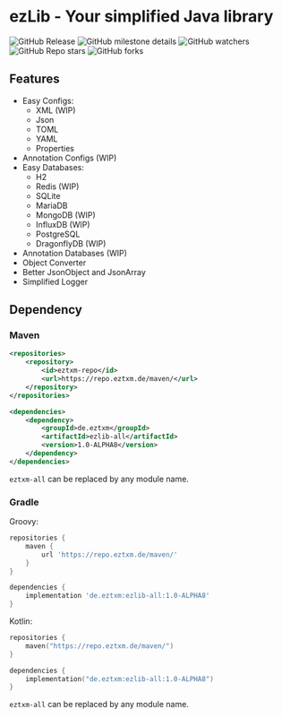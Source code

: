 # ezLib - Your simplified Java library

![GitHub Release](https://img.shields.io/github/v/release/ezTxmMC/ezLib?include_prereleases&style=for-the-badge&color=%23d97325)
![GitHub milestone details](https://img.shields.io/github/milestones/progress-percent/ezTxmMC/ezLib/1?style=for-the-badge)
![GitHub watchers](https://img.shields.io/github/watchers/ezTxmMC/ezLib?style=for-the-badge)
![GitHub Repo stars](https://img.shields.io/github/stars/ezTxmMC/ezLib?style=for-the-badge)
![GitHub forks](https://img.shields.io/github/forks/ezTxmMC/ezLib?style=for-the-badge)

## Features

- Easy Configs:
  - XML (WIP)
  - Json
  - TOML
  - YAML
  - Properties
- Annotation Configs (WIP)
- Easy Databases:
  - H2
  - Redis (WIP)
  - SQLite
  - MariaDB
  - MongoDB (WIP)
  - InfluxDB (WIP)
  - PostgreSQL
  - DragonflyDB (WIP)
- Annotation Databases (WIP)
- Object Converter
- Better JsonObject and JsonArray
- Simplified Logger

## Dependency

### Maven

```xml
<repositories>
    <repository>
        <id>eztxm-repo</id>
        <url>https://repo.eztxm.de/maven/</url>
    </repository>
</repositories>

<dependencies>
    <dependency>
        <groupId>de.eztxm</groupId>
        <artifactId>ezlib-all</artifactId>
        <version>1.0-ALPHA8</version>
    </dependency>
</dependencies>
```

``eztxm-all`` can be replaced by any module name.

### Gradle

Groovy:

```groovy
repositories {
    maven {
        url 'https://repo.eztxm.de/maven/'
    }
}

dependencies {
    implementation 'de.eztxm:ezlib-all:1.0-ALPHA8'
}
```

Kotlin:

```kotlin
repositories {
    maven("https://repo.eztxm.de/maven/")
}

dependencies {
    implementation("de.eztxm:ezlib-all:1.0-ALPHA8")
}
```

``eztxm-all`` can be replaced by any module name.
